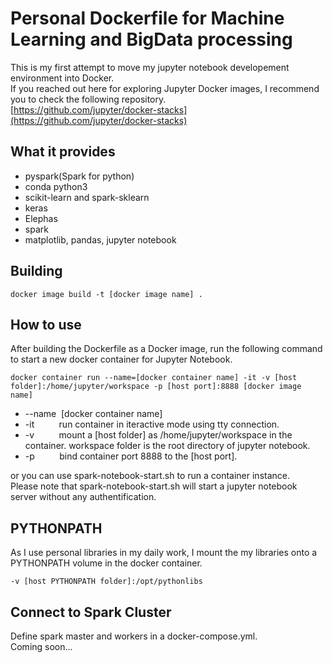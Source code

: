 # Personal Dockerfile for Machine Learning and BigData processing

This is my first attempt to move my jupyter notebook developement environment into Docker.<br>
If you reached out here for exploring Jupyter Docker images, I recommend you to check the following repository.<br>
[https://github.com/jupyter/docker-stacks](https://github.com/jupyter/docker-stacks)<br>

## What it provides
- pyspark(Spark for python)
- conda python3
- scikit-learn and spark-sklearn
- keras
- Elephas
- spark
- matplotlib, pandas, jupyter notebook

## Building

```
docker image build -t [docker image name] .
```

## How to use
After building the Dockerfile as a Docker image, run the following command to start a new docker container for Jupyter Notebook.<br>

```
docker container run --name=[docker container name] -it -v [host folder]:/home/jupyter/workspace -p [host port]:8888 [docker image name]
```

* --name&nbsp;&nbsp;[docker container name]<br>
* -it&nbsp;&nbsp;&nbsp;&nbsp;&nbsp;&nbsp;&nbsp;&nbsp;&nbsp;&nbsp;run container in iteractive mode using tty connection.<br>
* -v&nbsp;&nbsp;&nbsp;&nbsp;&nbsp;&nbsp;&nbsp;&nbsp;&nbsp;&nbsp;mount a [host folder] as /home/jupyter/workspace in the container. workspace folder is the root directory of jupyter notebook.<br>
* -p&nbsp;&nbsp;&nbsp;&nbsp;&nbsp;&nbsp;&nbsp;&nbsp;&nbsp;&nbsp;bind container port 8888 to the [host port].<br>

or you can use spark-notebook-start.sh to run a container instance.<br>
Please note that spark-notebook-start.sh will start a jupyter notebook server without any authentification.

## PYTHONPATH
As I use personal libraries in my daily work, I mount the my libraries onto a PYTHONPATH volume in the docker container.

```
-v [host PYTHONPATH folder]:/opt/pythonlibs
```

## Connect to Spark Cluster
Define spark master and workers in a docker-compose.yml.<br>
Coming soon...
